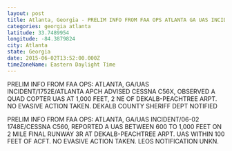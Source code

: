 ```yaml
---
layout: post
title: Atlanta, Georgia - PRELIM INFO FROM FAA OPS ATLANTA GA UAS INCIDENT 1752E ATLANTA APCH ADVISED CESSNA C56X
categories: georgia atlanta
latitude: 33.7489954
longitude: -84.3879824
city: Atlanta
state: Georgia
date: 2015-06-02T13:52:00.000Z
timeZoneName: Eastern Daylight Time
---
```


PRELIM INFO FROM FAA OPS: ATLANTA, GA/UAS INCIDENT/1752E/ATLANTA APCH ADVISED CESSNA C56X, OBSERVED A QUAD COPTER UAS AT 1,000 FEET, 2 NE OF DEKALB-PEACHTREE ARPT. NO EVASIVE ACTION TAKEN. DEKALB COUNTY SHERIFF DEPT NOTIFIED 


PRELIM INFO FROM FAA OPS: ATLANTA, GA/UAS INCIDENT/06-02 1748E/CESSNA C560, REPORTED A UAS BETWEEN 600 TO 1,000 FEET ON 2 MILE FINAL RUNWAY 3R AT DEKALB-PEACHTREE ARPT. UAS WITHIN 100 FEET OF ACFT. NO EVASIVE ACTION TAKEN. LEOS NOTIFICATION UNKN. 